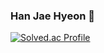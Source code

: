### Han Jae Hyeon 👋

[![Solved.ac Profile](http://mazassumnida.wtf/api/v2/generate_badge?boj=nakalic)](https://solved.ac/nakalic/)
